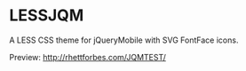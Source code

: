 LESSJQM
=======

A LESS CSS theme for jQueryMobile with SVG FontFace icons.

Preview: http://rhettforbes.com/JQMTEST/
